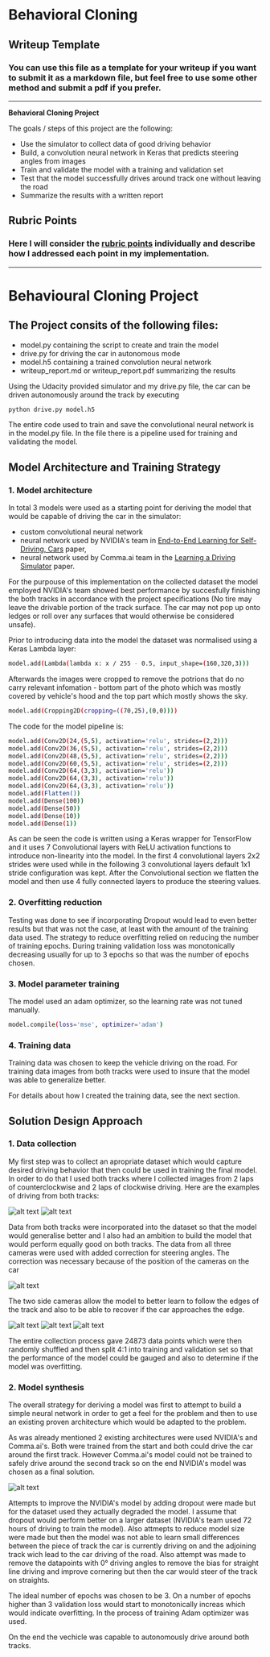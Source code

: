 # **Behavioral Cloning** 

## Writeup Template

### You can use this file as a template for your writeup if you want to submit it as a markdown file, but feel free to use some other method and submit a pdf if you prefer.

---

**Behavioral Cloning Project**

The goals / steps of this project are the following:
* Use the simulator to collect data of good driving behavior
* Build, a convolution neural network in Keras that predicts steering angles from images
* Train and validate the model with a training and validation set
* Test that the model successfully drives around track one without leaving the road
* Summarize the results with a written report


[//]: # (Image References)

[image1]: ./examples/center_2017_12_27_16_52_32_745.jpg "First track example"
[image2]: ./examples/center_2018_01_02_22_44_25_006.jpg "Second track example"
[image3]: ./examples/Camera_positon.PNG "Camera positions"
[image4]: ./examples/left_2017_12_27_16_52_30_132.jpg "Left camera image"
[image5]: ./examples/center_2017_12_27_16_52_30_132.jpg "Center camera image"
[image6]: ./examples/right_2017_12_27_16_52_30_132.jpg "Right camera image"
[image7]: ./examples/Network_architecture.PNG "Network architecture"

## Rubric Points
### Here I will consider the [rubric points](https://review.udacity.com/#!/rubrics/432/view) individually and describe how I addressed each point in my implementation.  

---
# Behavioural Cloning Project

## The Project consits of the following files:
* model.py containing the script to create and train the model
* drive.py for driving the car in autonomous mode
* model.h5 containing a trained convolution neural network 
* writeup_report.md or writeup_report.pdf summarizing the results

Using the Udacity provided simulator and my drive.py file, the car can be driven autonomously around the track by executing 
```sh
python drive.py model.h5
```
The entire code used to train and save the convolutional neural network is in the model.py file. In the file there is a pipeline used for training and validating the model.

## Model Architecture and Training Strategy

### 1. Model architecture

In total 3 models were used as a starting point for deriving the model that would be capable of driving the car in the simulator: 
* custom convolutional neural network
* neural network used by NVIDIA's team in [End-to-End Learning for Self-Driving, Cars](http://images.nvidia.com/content/tegra/automotive/images/2016/solutions/pdf/end-to-end-dl-using-px.pdf) paper,
* neural network used by Comma.ai team in the [Learning a Driving Simulator](https://arxiv.org/pdf/1608.01230.pdf) paper.

For the purpouse of this implementation on the collected dataset the model employed NVIDIA's team showed best performance by succesfully finishing the both tracks in accordance with the project specifications (No tire may leave the drivable portion of the track surface. The car may not pop up onto ledges or roll over any surfaces that would otherwise be considered unsafe).

Prior to introducing data into the model the dataset was normalised using a Keras Lambda layer:
```sh
model.add(Lambda(lambda x: x / 255 - 0.5, input_shape=(160,320,3)))
```
Afterwards the images were cropped to remove the potrions that do no carry relevant infomation - bottom part of the photo which was mostly covered by vehicle's hood and the top part which mostly shows the sky.
```sh
model.add(Cropping2D(cropping=((70,25),(0,0))))
```

The code for the model pipeline is:
```sh
model.add(Conv2D(24,(5,5), activation='relu', strides=(2,2)))
model.add(Conv2D(36,(5,5), activation='relu', strides=(2,2)))
model.add(Conv2D(48,(5,5), activation='relu', strides=(2,2)))
model.add(Conv2D(60,(5,5), activation='relu', strides=(2,2)))
model.add(Conv2D(64,(3,3), activation='relu'))
model.add(Conv2D(64,(3,3), activation='relu'))
model.add(Conv2D(64,(3,3), activation='relu'))
model.add(Flatten())
model.add(Dense(100))
model.add(Dense(50))
model.add(Dense(10))
model.add(Dense(1))
```
As can be seen the code is written using a Keras wrapper for TensorFlow and it uses 7 Convolutional layers with ReLU activation functions to introduce non-linearity into the model. In the first 4 convolutional layers 2x2 strides were used while in the following 3 convolutional layers default 1x1 stride configuration was kept. After the Convolutional section we flatten the model and then use 4 fully connected layers to produce the steering values.

### 2. Overfitting reduction
Testing was done to see if incorporating Dropout would lead to even better results but that was not the case, at least with the amount of the training data used. The strategy to reduce overfitting relied on reducing the number of training epochs. During training validation loss was monotonically decreasing usually for up to 3 epochs so that was the number of epochs chosen.

### 3. Model parameter training
The model used an adam optimizer, so the learning rate was not tuned manually.
```sh
model.compile(loss='mse', optimizer='adam')
```

### 4. Training data 
Training data was chosen to keep the vehicle driving on the road. For training data images from both tracks were used to insure that the model was able to generalize better. 

For details about how I created the training data, see the next section. 


## Solution Design Approach

### 1. Data collection

My first step was to collect an apropriate dataset which would capture desired driving behavior that then could be used in training the final model. In order to do that I used both tracks where I collected images from 2 laps of counterclockwise and 2 laps of clockwise driving. Here are the examples of driving from both tracks:

![alt text][image1]
![alt text][image2]

Data from both tracks were incorporated into the dataset so that the model would generalise better and I also had an ambition to build the model that would perform equally good on both tracks. The data from all three cameras were used with added correction for steering angles. The correction was necessary because of the position of the cameras on the car

![alt text][image3]

The two side cameras allow the model to better learn to follow the edges of the track and also to be able to recover if the car approaches the edge.

![alt text][image4]
![alt text][image5]
![alt text][image6]

The entire collection process gave 24873 data points which were then randomly shuffled and then split 4:1 into training and validation set so that the performance of the model could be gauged and also to determine if the model was overfitting.


### 2. Model synthesis


The overall strategy for deriving a model was first to attempt to build a simple neural network in order to get a feel for the problem and then to use an existing proven architecture which would be adapted to the problem.

As was already mentioned 2 existing architectures were used NVIDIA's and Comma.ai's. Both were trained from the start and both could drive the car around the first track. However Comma.ai's model could not be trained to safely drive around the second track so on the end NVIDIA's model was chosen as a final solution.

![alt text][image7]

Attempts to improve the NVIDIA's model by adding dropout were made but for the dataset used they actually degraded the model. I assume that dropout would perform better on a larger dataset (NVIDIA's team used 72 hours of driving to train the model). Also attmepts to reduce model size were made but then the model was not able to learn small differences between the piece of track the car is currently driving on and the adjoining track wich lead to the car driving of the road. Also attempt was made to remove the datapoints with 0° driving angles to remove the bias for straight line driving and improve cornering but then the car would steer of the track on straights.

The ideal number of epochs was chosen to be 3. On a number of epochs higher than 3 validation loss would start to monotonically increas which would indicate overfitting. In the process of training Adam optimizer was used.

On the end the vechicle was capable to autonomously drive around both tracks.






